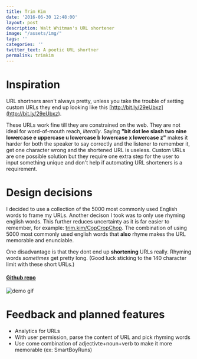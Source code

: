 ```yaml
---
title: Trim Kim
date: '2016-06-30 12:48:00'
layout: post
description: Walt Whitman's URL shortener
image: "/assets/img/"
tags: ''
categories: ''
twitter_text: A poetic URL shortner
permalink: trimkim
---
```

# Inspiration

URL shortners aren't always pretty, unless you take the trouble of setting custom URLs they end up looking like this [http://bit.ly/29eUbxz](http://bit.ly/29eUbxz). 

These URLs work fine till they are constrained on the web. They are not ideal for word-of-mouth reach, *literally*. Saying **"bit dot lee slash two nine lowercase e uppercase u lowercase b lowercase x lowercase z"** makes it harder for both the speaker to say correctly and the listener to remember it, get one character wrong and the shortened URL is useless. Custom URLs are one possible solution but they require one extra step for the user to input something unique and don't help if automating URL shorteners is a requirement. 

# Design decisions
I decided to use a collection of the 5000 most commonly used English words to frame my URLs. Another decison I took was to only use rhyming english words. This further reduces uncertainty as it is far easier to remember, for example: [trim.kim/CopCropChop](http://trim.kim/CopCropChop). The combination of using 5000 most commonly used english words that **also** rhyme makes the URL memorable and enunciable.

One disadvantage is that they dont end up **shortening** URLs really. Rhyming words *sometimes* get pretty long. (Good luck sticking to the 140 character limit with these short URLs.)

#### [Github repo](https://github.com/traghav/trimkim)


![demo gif](http://i.imgur.com/EJzZhtN.gif)

# Feedback and planned features
* Analytics for URLs
* With user permission, parse the content of URL and pick rhyming words
* Use come combination of adjectivte+noun+verb to make it more memorable (ex: SmartBoyRuns)

